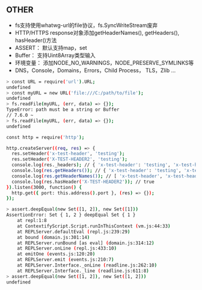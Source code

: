 ## OTHER

- fs支持使用whatwg-url的file协议，fs.SyncWriteStream废弃
- HTTP/HTTPS response对象添加getHeaderNames(), getHeaders(), hasHeader()方法
- ASSERT： 默认支持map，set
- Buffer： 支持Uint8Array类型输入
- 环境变量： 添加NODE_NO_WARNINGS，NODE_PRESERVE_SYMLINKS等
- DNS，Console，Domains，Errors，Child Process， TLS，Zlib ...


```sh
> const URL = require('url').URL;
undefined
> const myURL = new URL('file:///C:/path/to/file');
undefined
> fs.readFile(myURL, (err, data) => {});
TypeError: path must be a string or Buffer
// 7.6.0 ~
> fs.readFile(myURL, (err, data) => {});
undefined
```


```sh
const http = require('http');

http.createServer((req, res) => {
  res.setHeader('x-test-header', 'testing');
  res.setHeader('X-TEST-HEADER2', 'testing');
  console.log(res._headers); // { 'x-test-header': 'testing', 'x-test-header2': 'testing' }
  console.log(res.getHeaders()); // { 'x-test-header': 'testing', 'x-test-header2': 'testing' }
  console.log(res.getHeaderNames()); // [ 'x-test-header', 'x-test-header2' ]
  console.log(res.hasHeader('X-TEST-HEADER2')); // true
}).listen(3000, function() {
  http.get({ port: this.address().port }, (res) => {});
});
```


```sh
> assert.deepEqual(new Set([1, 2]), new Set([1]))
AssertionError: Set { 1, 2 } deepEqual Set { 1 }
    at repl:1:8
    at ContextifyScript.Script.runInThisContext (vm.js:44:33)
    at REPLServer.defaultEval (repl.js:239:29)
    at bound (domain.js:301:14)
    at REPLServer.runBound [as eval] (domain.js:314:12)
    at REPLServer.onLine (repl.js:433:10)
    at emitOne (events.js:120:20)
    at REPLServer.emit (events.js:210:7)
    at REPLServer.Interface._onLine (readline.js:262:10)
    at REPLServer.Interface._line (readline.js:611:8)
> assert.deepEqual(new Set([1, 2]), new Set([1, 2]))
undefined
```